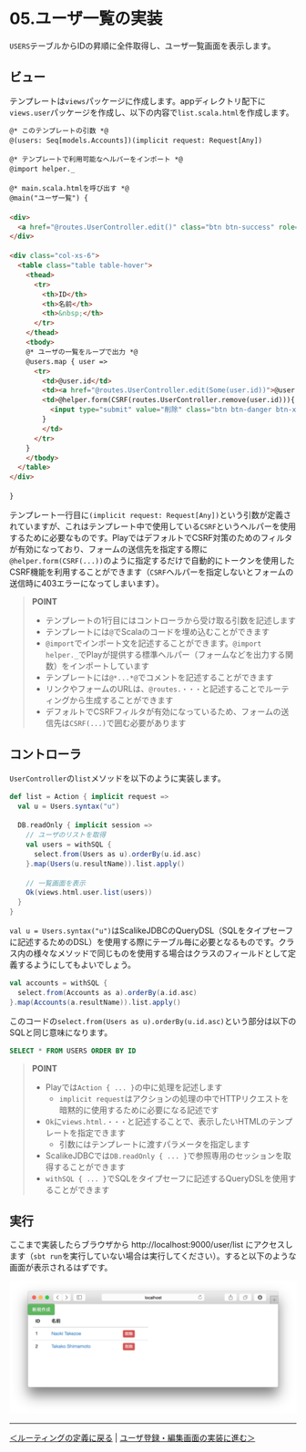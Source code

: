 # 05.ユーザ一覧の実装

`USERS`テーブルからIDの昇順に全件取得し、ユーザ一覧画面を表示します。

## ビュー

テンプレートは`views`パッケージに作成します。appディレクトリ配下に`views.user`パッケージを作成し、以下の内容で`list.scala.html`を作成します。

```html
@* このテンプレートの引数 *@
@(users: Seq[models.Accounts])(implicit request: Request[Any])

@* テンプレートで利用可能なヘルパーをインポート *@
@import helper._

@* main.scala.htmlを呼び出す *@
@main("ユーザ一覧") {

<div>
  <a href="@routes.UserController.edit()" class="btn btn-success" role="button">新規作成</a>
</div>

<div class="col-xs-6">
  <table class="table table-hover">
    <thead>
      <tr>
        <th>ID</th>
        <th>名前</th>
        <th>&nbsp;</th>
      </tr>
    </thead>
    <tbody>
    @* ユーザの一覧をループで出力 *@
    @users.map { user =>
      <tr>
        <td>@user.id</td>
        <td><a href="@routes.UserController.edit(Some(user.id))">@user.name</a></td>
        <td>@helper.form(CSRF(routes.UserController.remove(user.id))){
          <input type="submit" value="削除" class="btn btn-danger btn-xs"/>
        }
        </td>
      </tr>
    }
    </tbody>
  </table>
</div>

}
```

テンプレート一行目に`(implicit request: Request[Any])`という引数が定義されていますが、これはテンプレート中で使用している`CSRF`というヘルパーを使用するために必要なものです。PlayではデフォルトでCSRF対策のためのフィルタが有効になっており、フォームの送信先を指定する際に`@helper.form(CSRF(...))`のように指定するだけで自動的にトークンを使用したCSRF機能を利用することができます（`CSRF`ヘルパーを指定しないとフォームの送信時に403エラーになってしまいます）。

> **POINT**
> * テンプレートの1行目にはコントローラから受け取る引数を記述します
> * テンプレートには`@`でScalaのコードを埋め込むことができます
> * `@import`でインポート文を記述することができます。`@import helper._`でPlayが提供する標準ヘルパー（フォームなどを出力する関数）をインポートしています
> * テンプレートには`@*...*@`でコメントを記述することができます
> * リンクやフォームのURLは、`@routes.・・・`と記述することでルーティングから生成することができます
> * デフォルトでCSRFフィルタが有効になっているため、フォームの送信先は`CSRF(...)`で囲む必要があります

## コントローラ

`UserController`の`list`メソッドを以下のように実装します。

```scala
def list = Action { implicit request =>
  val u = Users.syntax("u")

  DB.readOnly { implicit session =>
    // ユーザのリストを取得
    val users = withSQL {
      select.from(Users as u).orderBy(u.id.asc)
    }.map(Users(u.resultName)).list.apply()

    // 一覧画面を表示
    Ok(views.html.user.list(users))
  }
}
```

`val u = Users.syntax("u")`はScalikeJDBCのQueryDSL（SQLをタイプセーフに記述するためのDSL）を使用する際にテーブル毎に必要となるものです。クラス内の様々なメソッドで同じものを使用する場合はクラスのフィールドとして定義するようにしてもよいでしょう。

```scala
val accounts = withSQL {
  select.from(Accounts as a).orderBy(a.id.asc)
}.map(Accounts(a.resultName)).list.apply()
```

このコードの`select.from(Users as u).orderBy(u.id.asc)`という部分は以下のSQLと同じ意味になります。

```sql
SELECT * FROM USERS ORDER BY ID
```

> **POINT**
> * Playでは`Action { ... }`の中に処理を記述します
>   * `implicit request`はアクションの処理の中でHTTPリクエストを暗黙的に使用するために必要になる記述です
> * `Ok`に`views.html.・・・`と記述することで、表示したいHTMLのテンプレートを指定できます
>   * 引数にはテンプレートに渡すパラメータを指定します
> * ScalikeJDBCでは`DB.readOnly { ... }`で参照専用のセッションを取得することができます
>  * `withSQL { ... }`でSQLをタイプセーフに記述するQueryDSLを使用することができます

## 実行

ここまで実装したらブラウザから http://localhost:9000/user/list にアクセスします（`sbt run`を実行していない場合は実行してください）。すると以下のような画面が表示されるはずです。

![ユーザ一覧画面](images/user_list.png)

----
[＜ルーティングの定義に戻る](04_define_routing.md) | [ユーザ登録・編集画面の実装に進む＞](06_implement_user_form.md)

